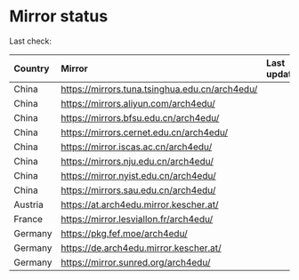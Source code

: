 <script src="./time.js"></script>
# Mirror status
Last check: <script type="text/javascript">localize(1715517237.2007217);</script>

|Country|Mirror|Last update|
|:------|:-----|:----------|
|China|https://mirrors.tuna.tsinghua.edu.cn/arch4edu/|<script type="text/javascript">localize(1715495662);</script>|
|China|https://mirrors.aliyun.com/arch4edu/|<script type="text/javascript">localize(1715495662);</script>|
|China|https://mirrors.bfsu.edu.cn/arch4edu/|<script type="text/javascript">localize(1715495662);</script>|
|China|https://mirrors.cernet.edu.cn/arch4edu/|<script type="text/javascript">localize(1715495662);</script>|
|China|https://mirror.iscas.ac.cn/arch4edu/|<script type="text/javascript">localize(1715495662);</script>|
|China|https://mirrors.nju.edu.cn/arch4edu/|<script type="text/javascript">localize(1715452324);</script>|
|China|https://mirror.nyist.edu.cn/arch4edu/|<script type="text/javascript">localize(1715452324);</script>|
|China|https://mirrors.sau.edu.cn/arch4edu/|<script type="text/javascript">localize(1715495662);</script>|
|Austria|https://at.arch4edu.mirror.kescher.at/|<script type="text/javascript">localize(1715495662);</script>|
|France|https://mirror.lesviallon.fr/arch4edu/|<script type="text/javascript">localize(1715495662);</script>|
|Germany|https://pkg.fef.moe/arch4edu/|<script type="text/javascript">localize(1715495662);</script>|
|Germany|https://de.arch4edu.mirror.kescher.at/|<script type="text/javascript">localize(1715495662);</script>|
|Germany|https://mirror.sunred.org/arch4edu/|<script type="text/javascript">localize(1715495662);</script>|

<script src="./tablefilter/tablefilter.js"></script>
<script src="./table.js"></script>